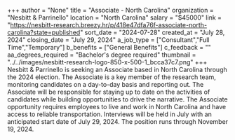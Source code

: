 +++
author = "None"
title = "Associate - North Carolina"
organization = "Nesbitt & Parrinello"
location = "North Carolina"
salary = "$45000"
link = "https://nesbitt-research.breezy.hr/p/418e47dfa76f-associate-north-carolina?state=published"
sort_date = "2024-07-28"
created_at = "July 28, 2024"
closing_date = "July 29, 2024"
a_job_type = ["Consultant","Full Time","Temporary"]
b_benefits = ["General Benefits"]
c_feedback = ""
aa_degrees_required = "Bachelor's degree required"
thumbnail = "../../images/nesbitt-research-logo-850-x-500-1_bcca37c7.png"
+++
Nesbitt & Parrinello is seeking an Associate based in North Carolina through the 2024 election. The Associate is a key member of the research team, monitoring candidates on a day-to-day basis and reporting out. The Associate will be responsible for staying up to date on the activities of candidates while building opportunities to drive the narrative. The Associate opportunity requires employees to live and work in North Carolina and have access to reliable transportation. Interviews will be held in July with an anticipated start date of July 29, 2024. The position runs through November 19, 2024.